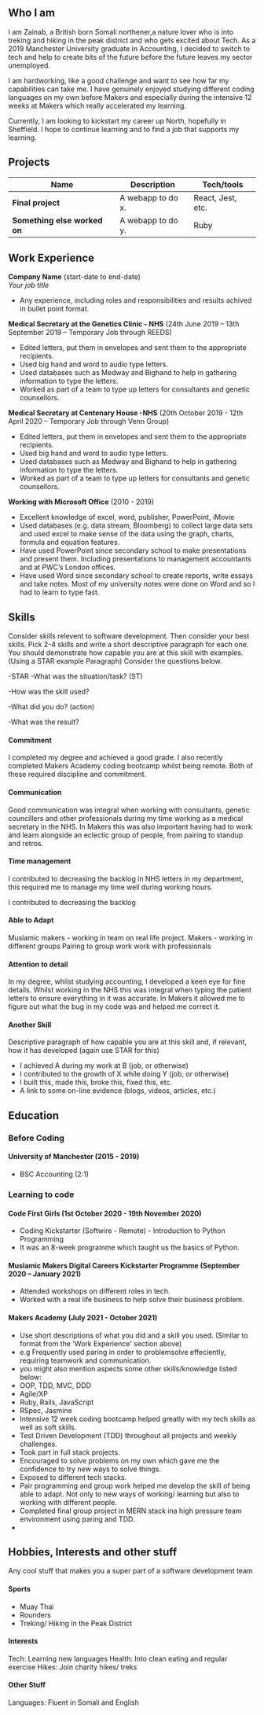 ## Who I am

I am Zainab, a British born Somali northener,a nature lover who is into treking and hiking in the peak district and who gets excited about Tech. As a 2019 Manchester University graduate in Accounting, I decided to switch to tech and help to create bits of the future before the future leaves my sector unemployed. 

I am hardworking, like a good challenge and want to see how far my capabilities can take me. I have genuinely enjoyed studying different coding languages on my own before Makers and especially during the intensive 12 weeks at Makers which really accelerated my learning. 

Currently, I am looking to kickstart my career up North, hopefully in Sheffield. I hope to continue learning and to find a job that supports my learning.

## Projects

| Name                         | Description       | Tech/tools        |
| ---------------------------- | ----------------- | ----------------- |
| **Final project**            | A webapp to do x. | React, Jest, etc. |
| **Something else worked on** | A webapp to do y. | Ruby              |

## Work Experience

**Company Name** (start-date to end-date)  
_Your job title_

- Any experience, including roles and responsibilities and results achived in bullet point format.

**Medical Secretary at the Genetics Clinic - NHS** (24th June 2019 – 13th September 2019 – Temporary Job through REEDS)  
-	Edited letters, put them in envelopes and sent them to the appropriate recipients.
-	Used big hand and word to audio type letters.
-	Used databases such as Medway and Bighand to help in gathering information to type the letters.
-	Worked as part of a team to type up letters for consultants and genetic counsellors.


**Medical Secretary at Centenary House -NHS** (20th October 2019 - 12th April 2020 – Temporary Job through Venn Group)
-	Edited letters, put them in envelopes and sent them to the appropriate recipients.
-	Used big hand and word to audio type letters.
-	Used databases such as Medway and Bighand to help in gathering information to type the letters.
-	Worked as part of a team to type up letters for consultants and genetic counsellors. 

**Working with Microsoft Office** (2010 - 2019)  
-	Excellent knowledge of excel, word, publisher, PowerPoint, iMovie
-	Used databases (e.g. data stream, Bloomberg) to collect large data sets and used excel to make sense of the data using the graph, charts, formula and equation features. 
-	Have used PowerPoint since secondary school to make presentations and present them. Including presentations to management accountants and at PWC’s London offices. 
-	Have used Word since secondary school to create reports, write essays and take notes. Most of my university notes were done on Word and so I had to learn to type fast.

## Skills

Consider skills relevent to software development. Then consider your best skills. Pick 2-4 skills and write a short descriptive paragraph for each one. You should demonstrate how capable you are at this skill with examples.
(Using a STAR example Paragraph) Consider the questions below.

-STAR
-What was the situation/task? (ST)

-How was the skill used?

-What did you do? (action)

-What was the result?

#### Commitment
I completed my degree and achieved a good grade. I also recently completed Makers Academy coding bootcamp whilst being remote. Both of these required discipline and commitment.

#### Communication
Good communication was integral when working with consultants, genetic councillers and other professionals during my time working as a medical secretary in the NHS. In Makers this was also important having had to work and learn alongside an eclectic group of people, from pairing to standup and retros.

#### Time management
I contributed to decreasing the backlog in NHS letters in my department, this required me to manage my time well during working hours. 

I contributed to decreasing the backlog

#### Able to Adapt
Muslamic makers - working in team on real life project.
Makers - working in different groups
Pairing to group work
work with professionals

#### Attention to detail
In my degree, whilst studying accounting, I developed a keen eye for fine details. Whilst working in the NHS this was integral when typing the patient letters to ensure everything in it was accurate. In Makers it allowed me to figure out what the bug in my code was and helped me correct it.

#### Another Skill

Descriptive paragraph of how capable you are at this skill and, if relevant, how it has developed (again use STAR for this)

- I achieved A during my work at B (job, or otherwise)
- I contributed to the growth of X while doing Y (job, or otherwise)
- I built this, made this, broke this, fixed this, etc.
- A link to some on-line evidence (blogs, videos, articles, etc.)

## Education
### Before Coding

#### University of Manchester (2015 - 2019)
- BSC Accounting (2:1)

### Learning to code 

#### Code First Girls (1st October 2020 - 19th November 2020)
-	Coding Kickstarter (Softwire - Remote) - Introduction to Python Programming
-	It was an 8-week programme which taught us the basics of Python.

#### Muslamic Makers Digital Careers Kickstarter Programme (September 2020 – January 2021)
-	Attended workshops on different roles in tech.
-	Worked with a real life business to help solve their business problem.

#### Makers Academy (July 2021 - October 2021)
- Use short descriptions of what you did and a skill you used. (Similar to format from the 'Work Experience' section above)
- e.g Frequently used paring in order to problemsolve effeciently, requiring teamwork and communication.
- you might also mention aspects some other skills/knowledge listed below: 
- OOP, TDD, MVC, DDD
- Agile/XP
- Ruby, Rails, JavaScript
- RSpec, Jasmine
- Intensive 12 week coding bootcamp helped greatly with my tech skills as well as soft skills.
- Test Driven Development (TDD) throughout all projects and weekly challenges.
- Took part in full stack projects.
- Encouraged to solve problems on my own which gave me the confidence to try new ways to solve things.
- Exposed to different tech stacks.
- Pair programming and group work helped me develop the skill of being able to adapt. Not only to new ways of working/ learning but also to working with different people.
- Completed final group project in MERN stack ina high pressure team environment using paring and TDD.
- 
## Hobbies, Interests and other stuff

Any cool stuff that makes you a super part of a software development team

#### Sports
- Muay Thai
- Rounders
- Treking/ Hiking in the Peak District

#### Interests
Tech: Learning new languages
Health: Into clean eating and regular exercise
Hikes: Join charity hikes/ treks

#### Other Stuff
Languages: Fluent in Somali and English


